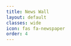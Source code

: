 ```yaml
---
title: News Wall
layout: default
classes: wide
icon: fas fa-newspaper
order: 4
---
```

<rssapp-wall id="_3vLMNHYZrGkwGwxq"></rssapp-wall><script src="https://widget.rss.app/v1/wall.js" type="text/javascript" async></script>
